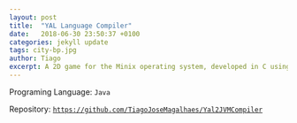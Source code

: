 ```yaml
---
layout: post
title:  "YAL Language Compiler"
date:   2018-06-30 23:50:37 +0100
categories: jekyll update
tags: city-bp.jpg
author: Tiago
excerpt: A 2D game for the Minix operating system, developed in C using only the C standard library and Minix's OS API.
---
```


Programing Language: `Java`

Repository: [`https://github.com/TiagoJoseMagalhaes/Yal2JVMCompiler`](https://github.com/TiagoJoseMagalhaes/Yal2JVMCompiler)